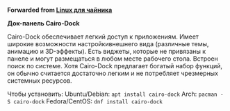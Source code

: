 **Forwarded from [Linux для чайника](https://t.me/os_linux_ru/1186)**

**Док-панель Cairo-Dock**

Cairo-Dock обеспечивает легкий доступ к приложениям. Имеет широкие возможности настройкивнешнего вида (различные темы, анимацию и 3D-эффекты). Есть виджеты, которые не привязаны к панеле и могут размещаться в любом месте рабочего стола. Встроен поиск по системе. Хотя Cairo-Dock предлагает богатый набор функций, он обычно считается достаточно легким и не потребляет чрезмерных системных ресурсов.

Чтобы установить:
Ubuntu/Debian: `apt install cairo-dock`
Arch: `pacman -S cairo-dock`
Fedora/CentOS: `dnf install cairo-dock`